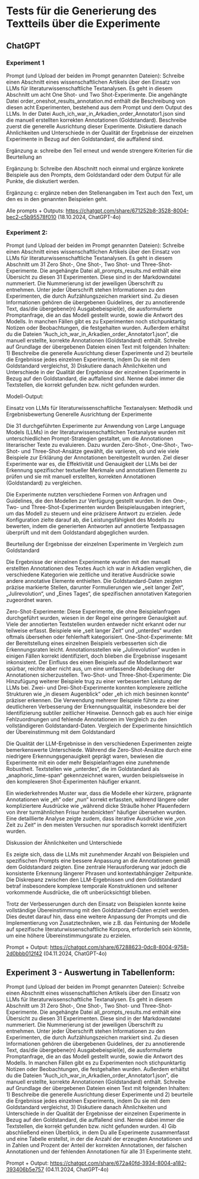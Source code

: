 # Tests für die Generierung des Textteils über die Experimente

## **ChatGPT**
### Experiment 1
Prompt (und Upload der beiden im Prompt genannten Dateien):
Schreibe einen Abschnitt eines wissenschaftlichen Artikels über den Einsatz von LLMs für literaturwissenschaftliche Textanalysen. Es geht in diesem Abschnitt um acht One Shot- und Two Shot-Experimente. Die angehängte Datei order_oneshot_results_annotation.md enthält die Beschreibung von diesen acht Experimenten, bestehend aus dem Prompt und dem Output des LLMs. In der Datei Auch_ich_war_in_Arkadien_order_Annotator1.json sind die manuell erstellten korrekten Annotationen (Goldstandard). Beschreibe zuerst die generelle Ausrichtung dieser Experimente. Diskutiere danach Ähnlichkeiten und Unterschiede in der Qualität der Ergebnisse der einzelnen Experimente in Bezug auf den Goldstandard, die auffallend sind.

Ergänzung a:
schreibe den Teil erneut und wende strengere Kriterien für die Beurteilung an

Ergänzung b: 
Schreibe den Abschnitt noch einmal und ergänze konkrete Beispiele aus den Prompts, dem Goldstandard oder dem Output für alle Punkte, die diskutiert werden.

Ergänzung c:
ergänze neben den Stellenangaben im Text auch den Text, um den es in den genannten Beispielen geht.

Alle prompts + Outputs: https://chatgpt.com/share/671252b8-3528-8004-bec2-c5b95578f010 (18.10.2024, ChatGPT-4o)

### Experiment 2:
Prompt (und Upload der beiden im Prompt genannten Dateien):
Schreibe einen Abschnitt eines wissenschaftlichen Artikels über den Einsatz von LLMs für literaturwissenschaftliche Textanalysen. Es geht in diesem Abschnitt um 31 Zero Shot-, One Shot-, Two Shot- und Three-Shot-Experimente. Die angehängte Datei all_prompts_results.md enthält eine Übersicht zu diesen 31 Experimenten. Diese sind in der Markdowndatei nummeriert. Die Nummerierung ist der jeweiligen Überschrift zu entnehmen. Unter jeder Überschrift stehen Informationen zu den Experimenten, die durch Aufzählungszeichen markiert sind. Zu diesen Informationen gehören die übergebenen Guidelines, der zu annotierende Text, das/die übergebene(n) Ausgabebeispiel(e), die ausformulierte Promptanfrage, die an das Modell gestellt wurde, sowie die Antwort des Modells. In manchen Fällen gibt es zu Experimenten noch stichpunktartig Notizen oder Beobachtungen, die festgehalten wurden. 
Außerdem erhältst du die Dateien “Auch_ich_war_in_Arkadien_order_Annotator1.json”, die manuell erstellte, korrekte Annotationen (Goldstandard) enthält.
Schreibe auf Grundlage der übergebenen Dateien einen Text mit folgenden Inhalten: 1) Beschreibe die generelle Ausrichtung dieser Experimente und 2) beurteile die Ergebnisse jedes einzelnen Experiments, indem Du sie mit dem Goldstandard vergleichst, 3) Diskutiere danach Ähnlichkeiten und Unterschiede in der Qualität der Ergebnisse der einzelnen Experimente in Bezug auf den Goldstandard, die auffallend sind. Nenne dabei immer die Textstellen, die korrekt gefunden bzw. nicht gefunden wurden.

Modell-Output:

Einsatz von LLMs für literaturwissenschaftliche Textanalysen: Methodik und Ergebnisbewertung
Generelle Ausrichtung der Experimente

Die 31 durchgeführten Experimente zur Anwendung von Large Language Models (LLMs) in der literaturwissenschaftlichen Textanalyse wurden mit unterschiedlichen Prompt-Strategien gestaltet, um die Annotationen literarischer Texte zu evaluieren. Dazu wurden Zero-Shot-, One-Shot-, Two-Shot- und Three-Shot-Ansätze gewählt, die variieren, ob und wie viele Beispiele zur Erklärung der Annotationen bereitgestellt wurden. Ziel dieser Experimente war es, die Effektivität und Genauigkeit der LLMs bei der Erkennung spezifischer textueller Merkmale und annotativen Elemente zu prüfen und sie mit manuell erstellten, korrekten Annotationen (Goldstandard) zu vergleichen.

Die Experimente nutzten verschiedene Formen von Anfragen und Guidelines, die den Modellen zur Verfügung gestellt wurden. In den One-, Two- und Three-Shot-Experimenten wurden Beispielausgaben integriert, um das Modell zu steuern und eine präzisere Antwort zu erzielen. Jede Konfiguration zielte darauf ab, die Leistungsfähigkeit des Modells zu bewerten, indem die generierten Antworten auf annotierte Textpassagen überprüft und mit dem Goldstandard abgeglichen wurden.

Beurteilung der Ergebnisse der einzelnen Experimente im Vergleich zum Goldstandard

Die Ergebnisse der einzelnen Experimente wurden mit den manuell erstellten Annotationen des Textes Auch ich war in Arkadien verglichen, die verschiedene Kategorien wie zeitliche und iterative Ausdrücke sowie andere annotative Elemente enthielten. Die Goldstandard-Daten zeigten präzise markierte Stellen, darunter Formulierungen wie „seit langer Zeit“, „Julirevolution“, und „Eines Tages“, die spezifischen annotativen Kategorien zugeordnet waren.

Zero-Shot-Experimente: Diese Experimente, die ohne Beispielanfragen durchgeführt wurden, wiesen in der Regel eine geringere Genauigkeit auf. Viele der annotierten Textstellen wurden entweder nicht erkannt oder nur teilweise erfasst. Beispiele wie „seit langer Zeit“ und „unterdes“ wurden oftmals übersehen oder fehlerhaft kategorisiert.
One-Shot-Experimente: Mit der Bereitstellung eines einzelnen Beispiels verbesserten sich die Erkennungsraten leicht. Annotationsstellen wie „Julirevolution“ wurden in einigen Fällen korrekt identifiziert, doch blieben die Ergebnisse insgesamt inkonsistent. Der Einfluss des einen Beispiels auf die Modellantwort war spürbar, reichte aber nicht aus, um eine umfassende Abdeckung der Annotationen sicherzustellen.
Two-Shot- und Three-Shot-Experimente: Die Hinzufügung weiterer Beispiele trug zu einer verbesserten Leistung der LLMs bei. Zwei- und Drei-Shot-Experimente konnten komplexere zeitliche Strukturen wie „in diesem Augenblick“ oder „eh ich mich besinnen konnte“ präziser erkennen. Die Verwendung mehrerer Beispiele führte zu einer deutlicheren Verbesserung der Erkennungsqualität, insbesondere bei der Identifizierung subtiler zeitlicher Hinweise. Dennoch gab es auch hier einige Fehlzuordnungen und fehlende Annotationen im Vergleich zu den vollständigeren Goldstandard-Daten.
Vergleich der Experimente hinsichtlich der Übereinstimmung mit dem Goldstandard

Die Qualität der LLM-Ergebnisse in den verschiedenen Experimenten zeigte bemerkenswerte Unterschiede. Während die Zero-Shot-Ansätze durch eine niedrigere Erkennungsgenauigkeit geprägt waren, bewiesen die Experimente mit ein oder mehr Beispielanfragen eine zunehmende Robustheit. Textstellen wie „unterdes“, die im Goldstandard als „anaphoric_time-span“ gekennzeichnet waren, wurden beispielsweise in den komplexeren Shot-Experimenten häufiger erkannt.

Ein wiederkehrendes Muster war, dass die Modelle eher kürzere, prägnante Annotationen wie „eh“ oder „nun“ korrekt erfassten, während längere oder kompliziertere Ausdrücke wie „während dicke Sträuße hoher Pfauenfedern von ihrer turmähnlichen Frisur herabnickten“ häufiger übersehen wurden. Eine detaillierte Analyse zeigte zudem, dass iterative Ausdrücke wie „von Zeit zu Zeit“ in den meisten Versuchen nur sporadisch korrekt identifiziert wurden.

Diskussion der Ähnlichkeiten und Unterschiede

Es zeigte sich, dass die LLMs mit zunehmender Anzahl von Beispielen und spezifischen Prompts eine bessere Anpassung an die Annotationen gemäß dem Goldstandard zeigten. Eine zentrale Herausforderung war jedoch die konsistente Erkennung längerer Phrasen und kontextabhängiger Zeitpunkte. Die Diskrepanz zwischen den LLM-Ergebnissen und dem Goldstandard betraf insbesondere komplexe temporale Konstruktionen und seltener vorkommende Ausdrücke, die oft unberücksichtigt blieben.

Trotz der Verbesserungen durch den Einsatz von Beispielen konnte keine vollständige Übereinstimmung mit den Goldstandard-Daten erzielt werden. Dies deutet darauf hin, dass eine weitere Anpassung der Prompts und die Implementierung von Zusatztechniken, wie z.B. das Feintuning der Modelle auf spezifische literaturwissenschaftliche Korpora, erforderlich sein könnte, um eine höhere Übereinstimmungsrate zu erzielen.

Prompt + Output: https://chatgpt.com/share/67288623-0dc8-8004-9758-2d0bbb012f42 (04.11.2024, ChatGPT-4o)

## Experiment 3 - Auswertung in Tabellenform:
Prompt (und Upload der beiden im Prompt genannten Dateien):
Schreibe einen Abschnitt eines wissenschaftlichen Artikels über den Einsatz von LLMs für literaturwissenschaftliche Textanalysen. Es geht in diesem Abschnitt um 31 Zero Shot-, One Shot-, Two Shot- und Three-Shot-Experimente. Die angehängte Datei all_prompts_results.md enthält eine Übersicht zu diesen 31 Experimenten. Diese sind in der Markdowndatei nummeriert. Die Nummerierung ist der jeweiligen Überschrift zu entnehmen. Unter jeder Überschrift stehen Informationen zu den Experimenten, die durch Aufzählungszeichen markiert sind. Zu diesen Informationen gehören die übergebenen Guidelines, der zu annotierende Text, das/die übergebene(n) Ausgabebeispiel(e), die ausformulierte Promptanfrage, die an das Modell gestellt wurde, sowie die Antwort des Modells. In manchen Fällen gibt es zu Experimenten noch stichpunktartig Notizen oder Beobachtungen, die festgehalten wurden. 
Außerdem erhältst du die Dateien “Auch_ich_war_in_Arkadien_order_Annotator1.json”, die manuell erstellte, korrekte Annotationen (Goldstandard) enthält.
Schreibe auf Grundlage der übergebenen Dateien einen Text mit folgenden Inhalten: 1) Beschreibe die generelle Ausrichtung dieser Experimente und 2) beurteile die Ergebnisse jedes einzelnen Experiments, indem Du sie mit dem Goldstandard vergleichst, 3) Diskutiere danach Ähnlichkeiten und Unterschiede in der Qualität der Ergebnisse der einzelnen Experimente in Bezug auf den Goldstandard, die auffallend sind. Nenne dabei immer die Textstellen, die korrekt gefunden bzw. nicht gefunden wurden. 4) Gib abschließend einen Überblick, in dem Du alle Experimente zusammenfasst und eine Tabelle erstellst, in der die Anzahl der erzeugten Annotationen und in Zahlen und Prozent der Anteil der korrekten Annotationen, der falschen Annotationen und der fehlenden Annotationen für alle 31 Experimente steht.


Prompt + Output: https://chatgpt.com/share/672a40fd-3934-8004-a182-393406b5e757 (04.11.2024, ChatGPT-4o)